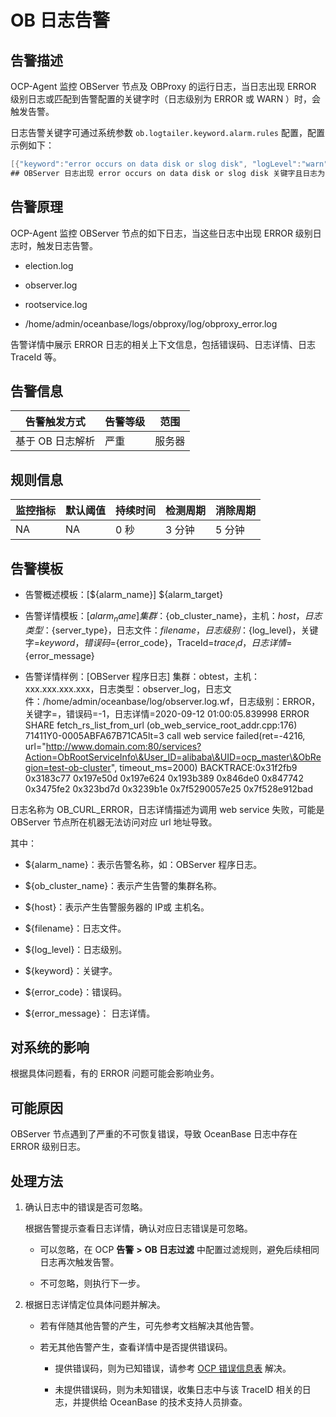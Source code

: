 # OB 日志告警

## 告警描述

OCP-Agent 监控 OBServer 节点及 OBProxy 的运行日志，当日志出现 ERROR 级别日志或匹配到告警配置的关键字时（日志级别为 ERROR 或 WARN ）时，会触发告警。

日志告警关键字可通过系统参数 `ob.logtailer.keyword.alarm.rules` 配置，配置示例如下：

```java
[{"keyword":"error occurs on data disk or slog disk", "logLevel":"warn", "svrType":"observer", "errorCode":100003, "alarmLevel":2}]
## OBServer 日志出现 error occurs on data disk or slog disk 关键字且日志为 warn 级别，会触发 errorCode 为 100003 的严重告警。
```

## 告警原理

OCP-Agent 监控 OBServer 节点的如下日志，当这些日志中出现 ERROR 级别日志时，触发日志告警。

* election.log

* observer.log

* rootservice.log

* /home/admin/oceanbase/logs/obproxy/log/obproxy_error.log

告警详情中展示 ERROR 日志的相关上下文信息，包括错误码、日志详情、日志 TraceId 等。

## 告警信息

|   告警触发方式   | 告警等级 | 范围  |
|------------|------|-----|
| 基于 OB 日志解析 | 严重   | 服务器 |

## 规则信息

| 监控指标 | 默认阈值 | 持续时间 | 检测周期 | 消除周期 |
|------|------|------|------|------|
| NA   | NA   | 0 秒  | 3 分钟  | 5 分钟 |

## 告警模板

* 告警概述模板：[\${alarm_name}] ${alarm_target}

* 告警详情模板：[${alarm_name}] 集群：${ob_cluster_name}，主机：${host}，日志类型：${server_type}，日志文件：${filename}，日志级别：${log_level}，关键字=${keyword}，错误码=${error_code}，TraceId=${trace_id}，日志详情=${error_message}

* 告警详情样例：[OBServer 程序日志] 集群：obtest，主机：xxx.xxx.xxx.xxx，日志类型：observer_log，日志文件：/home/admin/oceanbase/log/observer.log.wf，日志级别：ERROR，关键字=，错误码=-1，日志详情=2020-09-12 01:00:05.839998 ERROR SHARE fetch_rs_list_from_url (ob_web_service_root_addr.cpp:176) 71411Y0-0005ABFA67B71CA5lt=3 call web service failed(ret=-4216, url="http://www.domain.com:80/services?Action=ObRootServiceInfo\&User_ID=alibaba\&UID=ocp_master\&ObRegion=test-ob-cluster", timeout_ms=2000) BACKTRACE:0x31f2fb9 0x3183c77 0x197e50d 0x197e624 0x193b389 0x846de0 0x847742 0x3475fe2 0x323bd7d 0x3239b1e 0x7f5290057e25 0x7f528e912bad

日志名称为 OB_CURL_ERROR，日志详情描述为调用 web service 失败，可能是 OBServer 节点所在机器无法访问对应 url 地址导致。

其中：

* ${alarm_name}：表示告警名称，如：OBServer 程序日志。

* ${ob_cluster_name}：表示产生告警的集群名称。

* ${host}：表示产生告警服务器的 IP或 主机名。

* ${filename}：日志文件。

* ${log_level}：日志级别。

* ${keyword}：关键字。

* ${error_code}：错误码。

* ${error_message}： 日志详情。

## 对系统的影响

根据具体问题看，有的 ERROR 问题可能会影响业务。

## 可能原因

OBServer 节点遇到了严重的不可恢复错误，导致 OceanBase 日志中存在 ERROR 级别日志。

## 处理方法

1. 确认日志中的错误是否可忽略。

   根据告警提示查看日志详情，确认对应日志错误是可忽略。
   * 可以忽略，在 OCP **告警** **\>** **OB 日志过滤** 中配置过滤规则，避免后续相同日志再次触发告警。

   * 不可忽略，则执行下一步。

2. 根据日志详情定位具体问题并解决。

   * 若有伴随其他告警的产生，可先参考文档解决其他告警。

   * 若无其他告警产生，查看详情中是否提供错误码。

     * 提供错误码，则为已知错误，请参考 [OCP 错误信息表](../../4.user-guide-2/13.appendix-2/4.ocp-error-table.md) 解决。

     * 未提供错误码，则为未知错误，收集日志中与该 TraceID 相关的日志，并提供给 OceanBase 的技术支持人员排查。
